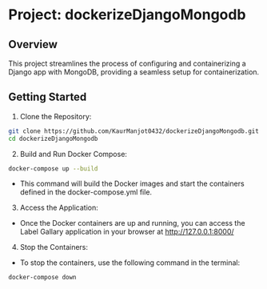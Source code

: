 # Project: dockerizeDjangoMongodb

## Overview

This project streamlines the process of configuring and containerizing a Django app with MongoDB, providing a seamless setup for containerization.

## Getting Started

1. Clone the Repository:

```bash
git clone https://github.com/KaurManjot0432/dockerizeDjangoMongodb.git
cd dockerizeDjangoMongodb
```


2. Build and Run Docker Compose:

```bash
docker-compose up --build
```
- This command will build the Docker images and start the containers defined in the docker-compose.yml file.

3. Access the Application:
- Once the Docker containers are up and running, you can access the Label Gallary application in your browser at http://127.0.0.1:8000/

4. Stop the Containers:
- To stop the containers, use the following command in the terminal:

```bash
docker-compose down
```
